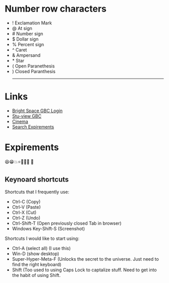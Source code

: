 # Number row characters 

- ! Exclamation Mark
- @ At sign
- \#  Number sign
- $  Dollar sign
- %  Percent sign
- ^  Caret
- &  Ampersand
- \*  Star
- (  Open Paranethesis
- )  Closed Paranthesis
  <hr>
# Links
- [Bright Space GBC Login](https://learn.georgebrown.ca/d2l/home)
- [Stu-view GBC](https://stuview.georgebrown.ca/)
- [Cinema](https://i.kym-cdn.com/photos/images/newsfeed/002/693/282/5cb)
- [Search Expirements]()

# Expirements
😆😁💥⭐🏃🥇🧮 🐰


## Keynoard shortcuts
Shortcuts that I frequently use:
- Ctrl-C (Copy)
- Ctrl-V (Paste)
- Ctrl-X (Cut)
- Ctrl-Z (Undo)
- Ctrl-Shift-T (Open previously closed Tab in browser)
- Windows Key-Shift-S (Screenshot)

Shortcuts I would like to start using:
- Ctrl-A (select all) (I use this)
- Win-D (show desktop)
- Super-Hyper-Meta-F (Unlocks the secret to the universe. Just need to find the right keyboard)
- Shift (Too used to using Caps Lock to captalize stuff. Need to get into the habit of using Shift.
